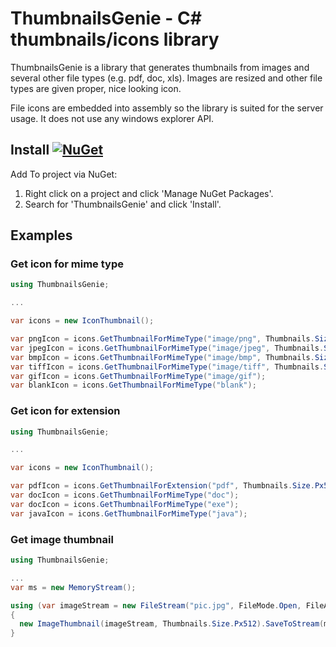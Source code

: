 # ThumbnailsGenie - C# thumbnails/icons library

ThumbnailsGenie is a library that generates thumbnails from images and several other file types (e.g. pdf, doc, xls). Images are resized and other file types are given proper, nice looking icon.

File icons are embedded into assembly so the library is suited for the server usage. It does not use any windows explorer API.

## Install [![NuGet](https://img.shields.io/nuget/v/ThumbnailsGenie.svg?style=flat)](https://www.nuget.org/packages/ThumbnailsGenie/)
Add To project via NuGet:  
1. Right click on a project and click 'Manage NuGet Packages'.  
2. Search for 'ThumbnailsGenie' and click 'Install'.  

## Examples

### Get icon for mime type

```csharp
using ThumbnailsGenie;

...

var icons = new IconThumbnail();

var pngIcon = icons.GetThumbnailForMimeType("image/png", Thumbnails.Size.Px512);
var jpegIcon = icons.GetThumbnailForMimeType("image/jpeg", Thumbnails.Size.Px48);
var bmpIcon = icons.GetThumbnailForMimeType("image/bmp", Thumbnails.Size.Px32);
var tiffIcon = icons.GetThumbnailForMimeType("image/tiff", Thumbnails.Size.Px16);
var gifIcon = icons.GetThumbnailForMimeType("image/gif");
var blankIcon = icons.GetThumbnailForMimeType("blank");
```

### Get icon for extension

```csharp
using ThumbnailsGenie;

...

var icons = new IconThumbnail();

var pdfIcon = icons.GetThumbnailForExtension("pdf", Thumbnails.Size.Px512);
var docIcon = icons.GetThumbnailForMimeType("doc");
var docIcon = icons.GetThumbnailForMimeType("exe");
var javaIcon = icons.GetThumbnailForMimeType("java");
```

### Get image thumbnail

```csharp
using ThumbnailsGenie;

...
var ms = new MemoryStream();

using (var imageStream = new FileStream("pic.jpg", FileMode.Open, FileAccess.Read, FileShare.Read))
{
  new ImageThumbnail(imageStream, Thumbnails.Size.Px512).SaveToStream(ms);
}

```
